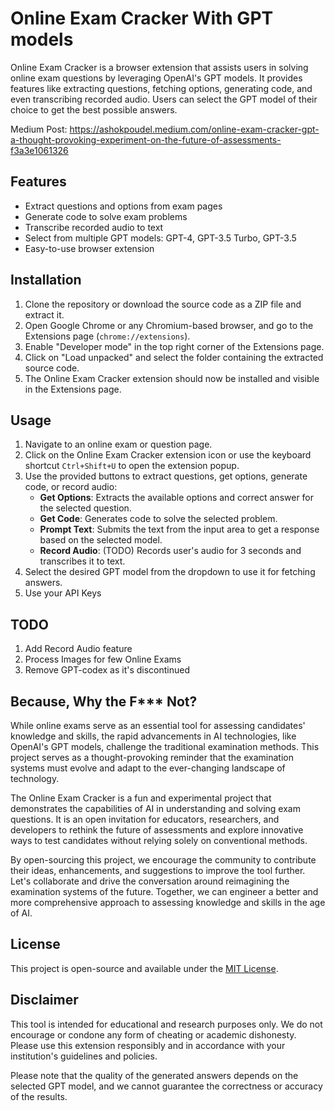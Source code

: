 # Online Exam Cracker With GPT models

Online Exam Cracker is a browser extension that assists users in solving online exam questions by leveraging OpenAI's GPT models. It provides features like extracting questions, fetching options, generating code, and even transcribing recorded audio. Users can select the GPT model of their choice to get the best possible answers.

Medium Post: https://ashokpoudel.medium.com/online-exam-cracker-gpt-a-thought-provoking-experiment-on-the-future-of-assessments-f3a3e1061326

## Features

- Extract questions and options from exam pages
- Generate code to solve exam problems
- Transcribe recorded audio to text
- Select from multiple GPT models: GPT-4, GPT-3.5 Turbo, GPT-3.5
- Easy-to-use browser extension

## Installation

1. Clone the repository or download the source code as a ZIP file and extract it.
2. Open Google Chrome or any Chromium-based browser, and go to the Extensions page (`chrome://extensions`).
3. Enable "Developer mode" in the top right corner of the Extensions page.
4. Click on "Load unpacked" and select the folder containing the extracted source code.
5. The Online Exam Cracker extension should now be installed and visible in the Extensions page.

## Usage

1. Navigate to an online exam or question page.
2. Click on the Online Exam Cracker extension icon or use the keyboard shortcut `Ctrl+Shift+U` to open the extension popup.
3. Use the provided buttons to extract questions, get options, generate code, or record audio:
   - **Get Options**: Extracts the available options and correct answer for the selected question.
   - **Get Code**: Generates code to solve the selected problem.
   - **Prompt Text**: Submits the text from the input area to get a response based on the selected model.
   - **Record Audio**: (TODO) Records user's audio for 3 seconds and transcribes it to text.
4. Select the desired GPT model from the dropdown to use it for fetching answers.
5. Use your API Keys

## TODO

1. Add Record Audio feature
2. Process Images for few Online Exams
3. Remove GPT-codex as it's discontinued

## Because, Why the F\*\*\* Not?

While online exams serve as an essential tool for assessing candidates' knowledge and skills, the rapid advancements in AI technologies, like OpenAI's GPT models, challenge the traditional examination methods. This project serves as a thought-provoking reminder that the examination systems must evolve and adapt to the ever-changing landscape of technology.

The Online Exam Cracker is a fun and experimental project that demonstrates the capabilities of AI in understanding and solving exam questions. It is an open invitation for educators, researchers, and developers to rethink the future of assessments and explore innovative ways to test candidates without relying solely on conventional methods.

By open-sourcing this project, we encourage the community to contribute their ideas, enhancements, and suggestions to improve the tool further. Let's collaborate and drive the conversation around reimagining the examination systems of the future. Together, we can engineer a better and more comprehensive approach to assessing knowledge and skills in the age of AI.

## License

This project is open-source and available under the [MIT License](https://opensource.org/licenses/MIT).

## Disclaimer

This tool is intended for educational and research purposes only. We do not encourage or condone any form of cheating or academic dishonesty. Please use this extension responsibly and in accordance with your institution's guidelines and policies.

Please note that the quality of the generated answers depends on the selected GPT model, and we cannot guarantee the correctness or accuracy of the results.
